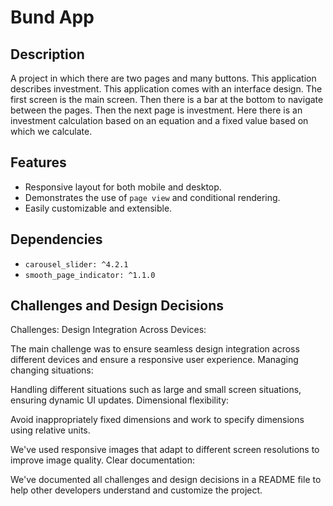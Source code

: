 # Bund App

## Description


A project in which there are two pages and many buttons. This application describes investment. This application comes with an interface design. The first screen is the main screen. Then there is a bar at the bottom to navigate between the pages. Then the next page is investment. Here there is an investment calculation based on an equation and a fixed value based on which we calculate.


## Features

- Responsive layout for both mobile and desktop.
- Demonstrates the use of `page view` and conditional rendering.
- Easily customizable and extensible.



## Dependencies

- `carousel_slider: ^4.2.1`
- `smooth_page_indicator: ^1.1.0`

## Challenges and Design Decisions

Challenges:
Design Integration Across Devices:

The main challenge was to ensure seamless design integration across different devices and ensure a responsive user experience.
Managing changing situations:

Handling different situations such as large and small screen situations, ensuring dynamic UI updates.
Dimensional flexibility:

Avoid inappropriately fixed dimensions and work to specify dimensions using relative units.


We've used responsive images that adapt to different screen resolutions to improve image quality.
Clear documentation:

We've documented all challenges and design decisions in a README file to help other developers understand and customize the project.
